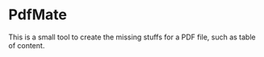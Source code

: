 PdfMate
=======

This is a small tool to create the missing stuffs for a PDF file, such as table of content.
